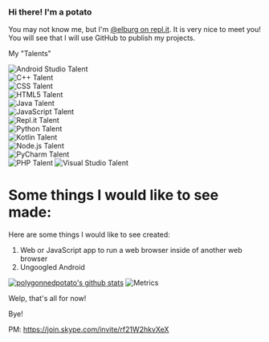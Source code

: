 ### Hi there! I'm a potato

You may not know me, but I'm [@elburg on repl.it](https://repl.it/@elburg "I make stuff there!"). It is very nice to meet you! You will see that I will use GitHub to publish my projects.

My "Talents"

![Android Studio Talent](https://img.shields.io/endpoint?url=https://raw.githubusercontent.com/polygonnedpotato/polygonnedpotato/main/talentdata/androidstudio.json "so i can't really make android apps yet.")  
![C++ Talent](https://img.shields.io/endpoint?url=https://raw.githubusercontent.com/polygonnedpotato/polygonnedpotato/main/talentdata/cpp.json "don't speak the language")  
![CSS Talent](https://img.shields.io/endpoint?url=https://raw.githubusercontent.com/polygonnedpotato/polygonnedpotato/main/talentdata/css.json "i got no style...          ... cuz i can't style anything.")   
![HTML5 Talent](https://img.shields.io/endpoint?url=https://raw.githubusercontent.com/polygonnedpotato/polygonnedpotato/main/talentdata/htmlfive.json "lol i am a noob but getting better.")  
![Java Talent](https://img.shields.io/endpoint?url=https://raw.githubusercontent.com/polygonnedpotato/polygonnedpotato/main/talentdata/java.json "In a nutshell, don't ask me to help you with Java.")  
![JavaScript Talent](https://img.shields.io/endpoint?url=https://raw.githubusercontent.com/polygonnedpotato/polygonnedpotato/main/talentdata/js.json "i don't know how to make web apps yet, but i do know quite a lot.")  
![Repl.it Talent](https://img.shields.io/endpoint?url=https://raw.githubusercontent.com/polygonnedpotato/polygonnedpotato/main/talentdata/replit.json "I (almost) know my entire way around!")  
![Python Talent](https://img.shields.io/endpoint?url=https://raw.githubusercontent.com/polygonnedpotato/polygonnedpotato/main/talentdata/py.json&namedLogo=https://raw.githubusercontent.com/polygonnedpotato/polygonnedpotato/main/talentdata/py.svg "Basically, I know my way around...")  
![Kotlin Talent](https://img.shields.io/endpoint?url=https://raw.githubusercontent.com/polygonnedpotato/polygonnedpotato/main/talentdata/kt.json "I know Kotlin, but I don't know Kotlin.")  
![Node.js Talent](https://img.shields.io/endpoint?url=https://raw.githubusercontent.com/polygonnedpotato/polygonnedpotato/main/talentdata/nodejs.json "nope.")  
![PyCharm Talent](https://img.shields.io/endpoint?url=https://raw.githubusercontent.com/polygonnedpotato/polygonnedpotato/main/talentdata/pycharm.json "i need to do some more work...")  
![PHP Talent](https://img.shields.io/endpoint?url=https://raw.githubusercontent.com/polygonnedpotato/polygonnedpotato/main/talentdata/php.json "I got work i need to do first.")
![Visual Studio Talent](https://img.shields.io/endpoint?url=https://raw.githubusercontent.com/polygonnedpotato/polygonnedpotato/main/talentdata/vs.json "i don't know what im doing...")   
  
  
# Some things I would like to see made:

Here are some things I would like to see created:

1. Web or JavaScript app to run a web browser inside of another web browser  
2. Ungoogled Android

[![polygonnedpotato's github stats](https://github-readme-stats.vercel.app/api?username=polygonnedpotato)](https://github.com/anuraghazra/github-readme-stats)
![Metrics](https://metrics.lecoq.io/polygonnedpotato?template=classic&languages=1&isocalendar=1&introduction=1&followup=1&activity=1&projects=1&people=1&lines=1&stars=1&pagespeed=1&activity.limit=5&activity.days=14&activity.filter=all&activity.visibility=all&activity.timestamps=true&introduction.title=true&isocalendar.duration=full-year&languages.colors=github&languages.details=bytes-size%2C%20percentage&languages.threshold=0%25&people.limit=30&people.size=28&people.types=followers%2C%20following&people.identicons=false&people.shuffle=false&projects.limit=4&projects.descriptions=false&stars.limit=4&pagespeed.url=a-1.elburg.repl.co&pagespeed.detailed=true&pagespeed.screenshot=true&config.timezone=America%2FLos_Angeles)

Welp, that's all for now!

Bye!

PM: https://join.skype.com/invite/rf21W2hkvXeX
